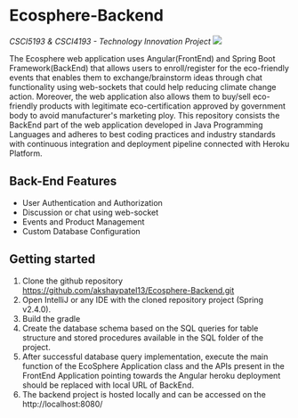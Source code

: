 # Ecosphere-Backend
*CSCI5193 & CSCI4193 - Technology Innovation Project*  <a alt="Java"><img src="https://img.shields.io/badge/Java-v1.8-orange.svg" />

The Ecosphere web application uses Angular(FrontEnd) and Spring Boot Framework(BackEnd) that allows users to enroll/register for the eco-friendly events that enables them to exchange/brainstorm ideas through chat functionality using web-sockets that could help reducing climate change action. Moreover, the web application also allows them to buy/sell eco-friendly products with legitimate eco-certification approved by government body to avoid manufacturer's marketing ploy. This repository consists the BackEnd part of the web application developed in Java Programming Languages and adheres to best coding practices and industry standards with continuous integration and deployment pipeline connected with Heroku Platform.

## Back-End Features

* User Authentication and Authorization
* Discussion or chat using web-socket
* Events and Product Management
* Custom Database Configuration

## Getting started

1. Clone the github repository https://github.com/akshaypatel13/Ecosphere-Backend.git
2. Open IntelliJ or any IDE with the cloned repository project (Spring v2.4.0).
3. Build the gradle
4. Create the database schema based on the SQL queries for table structure and stored procedures available in the SQL folder of the project.
5. After successful database query implementation, execute the main function of the EcoSphere Application class and the APIs present in the FrontEnd Application pointing towards the Angular heroku deployment should be replaced with local URL of BackEnd.
6. The backend project is hosted locally and can be accessed on the http://localhost:8080/ 

